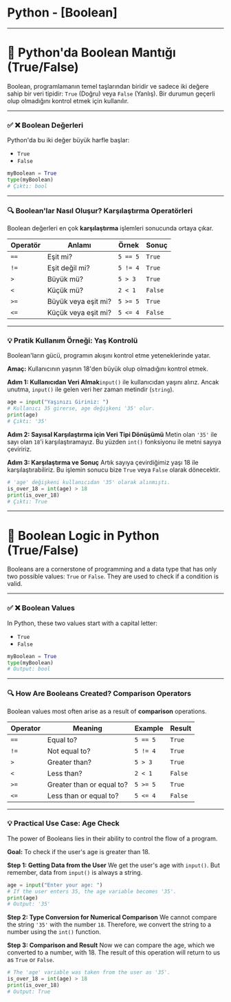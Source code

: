 # Python - [Boolean]

---

# 🚦 Python'da Boolean Mantığı (True/False)

Boolean, programlamanın temel taşlarından biridir ve sadece iki değere sahip bir veri tipidir: `True` (Doğru) veya `False` (Yanlış). Bir durumun geçerli olup olmadığını kontrol etmek için kullanılır.

---

### ✅ ❌ Boolean Değerleri

Python'da bu iki değer büyük harfle başlar:

- `True`
- `False`

<!-- end list -->

```python
myBoolean = True
type(myBoolean)
# Çıktı: bool

```

---

### 🔍 Boolean'lar Nasıl Oluşur? Karşılaştırma Operatörleri

Boolean değerleri en çok **karşılaştırma** işlemleri sonucunda ortaya çıkar.

| Operatör | Anlamı | Örnek | Sonuç |
| --- | --- | --- | --- |
| `==` | Eşit mi? | `5 == 5` | `True` |
| `!=` | Eşit değil mi? | `5 != 4` | `True` |
| `>` | Büyük mü? | `5 > 3` | `True` |
| `<` | Küçük mü? | `2 < 1` | `False` |
| `>=` | Büyük veya eşit mi? | `5 >= 5` | `True` |
| `<=` | Küçük veya eşit mi? | `5 <= 4` | `False` |

---

### 💡 Pratik Kullanım Örneği: Yaş Kontrolü

Boolean'ların gücü, programın akışını kontrol etme yeteneklerinde yatar.

**Amaç:** Kullanıcının yaşının 18'den büyük olup olmadığını kontrol etmek.

**Adım 1: Kullanıcıdan Veri Almak**`input()` ile kullanıcıdan yaşını alırız. Ancak unutma, `input()` ile gelen veri her zaman metindir (`string`).

```python
age = input("Yaşınızı Giriniz: ")
# Kullanıcı 35 girerse, age değişkeni '35' olur.
print(age)
# Çıktı: '35'

```

**Adım 2: Sayısal Karşılaştırma için Veri Tipi Dönüşümü**
Metin olan `'35'` ile sayı olan `18`'i karşılaştıramayız. Bu yüzden `int()` fonksiyonu ile metni sayıya çeviririz.

**Adım 3: Karşılaştırma ve Sonuç**
Artık sayıya çevirdiğimiz yaşı 18 ile karşılaştırabiliriz. Bu işlemin sonucu bize `True` veya `False` olarak dönecektir.

```python
# 'age' değişkeni kullanıcıdan '35' olarak alınmıştı.
is_over_18 = int(age) > 18
print(is_over_18)
# Çıktı: True

```

---

# 🚦 Boolean Logic in Python (True/False)

Booleans are a cornerstone of programming and a data type that has only two possible values: `True` or `False`. They are used to check if a condition is valid.

---

### ✅ ❌ Boolean Values

In Python, these two values start with a capital letter:

- `True`
- `False`

<!-- end list -->

```python
myBoolean = True
type(myBoolean)
# Output: bool

```

---

### 🔍 How Are Booleans Created? Comparison Operators

Boolean values most often arise as a result of **comparison** operations.

| Operator | Meaning | Example | Result |
| --- | --- | --- | --- |
| `==` | Equal to? | `5 == 5` | `True` |
| `!=` | Not equal to? | `5 != 4` | `True` |
| `>` | Greater than? | `5 > 3` | `True` |
| `<` | Less than? | `2 < 1` | `False` |
| `>=` | Greater than or equal to? | `5 >= 5` | `True` |
| `<=` | Less than or equal to? | `5 <= 4` | `False` |

---

### 💡 Practical Use Case: Age Check

The power of Booleans lies in their ability to control the flow of a program. 

**Goal:** To check if the user's age is greater than 18.

**Step 1: Getting Data from the User**
We get the user's age with `input()`. But remember, data from `input()` is always a string.

```python
age = input("Enter your age: ")
# If the user enters 35, the age variable becomes '35'.
print(age)
# Output: '35'

```

**Step 2: Type Conversion for Numerical Comparison**
We cannot compare the string `'35'` with the number `18`. Therefore, we convert the string to a number using the `int()` function.

**Step 3: Comparison and Result**
Now we can compare the age, which we converted to a number, with 18. The result of this operation will return to us as `True` or `False`.

```python
# The 'age' variable was taken from the user as '35'.
is_over_18 = int(age) > 18
print(is_over_18)
# Output: True

```